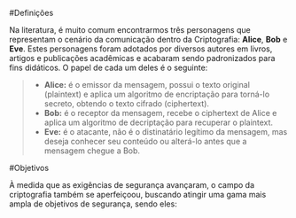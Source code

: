 #Definições

Na literatura, é muito comum encontrarmos três personagens que representam o cenário da comunicação dentro da Criptografia: **Alice**, **Bob** e **Eve**. Estes personagens foram adotados por diversos autores em livros, artigos e publicações acadêmicas e acabaram sendo padronizados para fins didáticos. O papel de cada um deles é o seguinte:

> * **Alice:** é o emissor da mensagem, possui o texto original (plaintext) e aplica um algoritmo de encriptação para torná-lo secreto, obtendo o texto cifrado (ciphertext).
> * **Bob:** é o receptor da mensagem, recebe o ciphertext de Alice e aplica um algoritmo de decriptação para recuperar o plaintext.
> * **Eve:** é o atacante, não é o distinatário legítimo da mensagem, mas deseja conhecer seu conteúdo ou alterá-lo antes que a mensagem chegue a Bob.

#Objetivos

À medida que as exigências de segurança avançaram, o campo da criptografia também se aperfeiçoou, buscando atingir uma gama mais ampla de objetivos de segurança, sendo eles:

